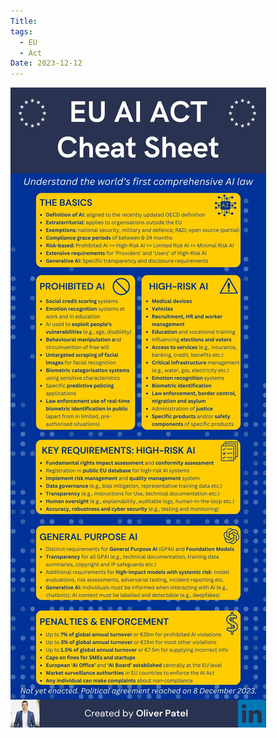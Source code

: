 ```yaml
---
Title: 
tags:
  - EU
  - Act
Date: 2023-12-12
---
```







![](../_asset/17023691567102220782399538097405.jpg)
